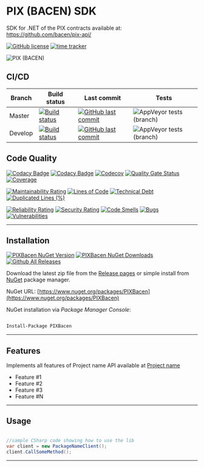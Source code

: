 # PIX (BACEN) SDK

SDK for .NET of the PIX contracts available at: https://github.com/bacen/pix-api/

[![GitHub license](https://img.shields.io/github/license/guibranco/PIX-BACEN-SDK-DotNet)](https://github.com/guibranco/PIX-BACEN-SDK-DotNet)
[![time tracker](https://wakatime.com/badge/github/guibranco/PIX-BACEN-SDK-DotNet.svg)](https://wakatime.com/badge/github/guibranco/PIX-BACEN-SDK-DotNet)

![PIX (BACEN)](https://raw.githubusercontent.com/guibranco/PIX-BACEN-SDK-DotNet/master/logo.png)

## CI/CD

| Branch | Build status | Last commit | Tests |
|--------|--------------|-------------|-------|
| Master | [![Build status](https://ci.appveyor.com/api/projects/status/epfv828r93depgv7/branch/master?svg=true)](https://ci.appveyor.com/project/guibranco/PIX-BACEN-SDK-DotNet/branch/master) | [![GitHub last commit](https://img.shields.io/github/last-commit/guibranco/PIX-BACEN-SDK-DotNet/master)](https://github.com/guibranco/PIX-BACEN-SDK-DotNet) | ![AppVeyor tests (branch)](https://img.shields.io/appveyor/tests/guibranco/PIX-BACEN-SDK-DotNet/master?compact_message) |
| Develop | [![Build status](https://ci.appveyor.com/api/projects/status/epfv828r93depgv7/branch/develop?svg=true)](https://ci.appveyor.com/project/guibranco/PIX-BACEN-SDK-DotNet/branch/develop) | [![GitHub last commit](https://img.shields.io/github/last-commit/guibranco/PIX-BACEN-SDK-DotNet/develop)](https://github.com/guibranco/PIX-BACEN-SDK-DotNet) | ![AppVeyor tests (branch)](https://img.shields.io/appveyor/tests/guibranco/PIX-BACEN-SDK-DotNet/develop?compact_message) |


## Code Quality

[![Codacy Badge](https://api.codacy.com/project/badge/Grade/codacyid)](https://www.codacy.com/manual/changeme/codacyid)
[![Codacy Badge](https://api.codacy.com/project/badge/Coverage/codacyid)](https://www.codacy.com/manual/changeme/codacyid)
[![Codecov](https://codecov.io/gh/USER/REPO/branch/master/graph/badge.svg)](https://codecov.io/gh/USER/REPO)
[![Quality Gate Status](https://sonarcloud.io/api/project_badges/measure?project=USER_REPO&metric=alert_status)](https://sonarcloud.io/dashboard?id=USER_REPO)
[![Coverage](https://sonarcloud.io/api/project_badges/measure?project=USER_REPO&metric=coverage)](https://sonarcloud.io/dashboard?id=USER_REPO)

[![Maintainability Rating](https://sonarcloud.io/api/project_badges/measure?project=USER_REPO&metric=sqale_rating)](https://sonarcloud.io/dashboard?id=USER_REPO)
[![Lines of Code](https://sonarcloud.io/api/project_badges/measure?project=USER_REPO&metric=ncloc)](https://sonarcloud.io/dashboard?id=USER_REPO)
[![Technical Debt](https://sonarcloud.io/api/project_badges/measure?project=USER_REPO&metric=sqale_index)](https://sonarcloud.io/dashboard?id=USER_REPO)
[![Duplicated Lines (%)](https://sonarcloud.io/api/project_badges/measure?project=USER_REPO&metric=duplicated_lines_density)](https://sonarcloud.io/dashboard?id=USER_REPO)

[![Reliability Rating](https://sonarcloud.io/api/project_badges/measure?project=USER_REPO&metric=reliability_rating)](https://sonarcloud.io/dashboard?id=USER_REPO)
[![Security Rating](https://sonarcloud.io/api/project_badges/measure?project=USER_REPO&metric=security_rating)](https://sonarcloud.io/dashboard?id=USER_REPO)
[![Code Smells](https://sonarcloud.io/api/project_badges/measure?project=USER_REPO&metric=code_smells)](https://sonarcloud.io/dashboard?id=USER_REPO)
[![Bugs](https://sonarcloud.io/api/project_badges/measure?project=USER_REPO&metric=bugs)](https://sonarcloud.io/dashboard?id=USER_REPO)
[![Vulnerabilities](https://sonarcloud.io/api/project_badges/measure?project=USER_REPO&metric=vulnerabilities)](https://sonarcloud.io/dashboard?id=USER_REPO)

---

## Installation

[![PIXBacen NuGet Version](https://img.shields.io/nuget/v/PIXBacen.svg?style=flat)](https://www.nuget.org/packages/PIXBacen/)
[![PIXBacen NuGet Downloads](https://img.shields.io/nuget/dt/PIXBacen.svg?style=flat)](https://www.nuget.org/packages/PIXBacen/)
[![Github All Releases](https://img.shields.io/github/downloads/guibranco/PIX-BACEN-SDK-DotNet/total.svg?style=flat)](https://github.com/guibranco/PIX-BACEN-SDK-DotNet)

Download the latest zip file from the [Release pages](https://github.com/guibranco/PIX-BACEN-SDK-DotNet/releases) or simple install from [NuGet](https://www.nuget.org/packages/PIXBacen) package manager.

NuGet URL: [https://www.nuget.org/packages/PIXBacen](https://www.nuget.org/packages/PIXBacen)

NuGet installation via *Package Manager Console*:

```ps

Install-Package PIXBacen

```

---

## Features

Implements all features of Project name API available at [Project name](https://project.name.com/)

- Feature #1
- Feature #2
- Feature #3
- Feature #N

---

## Usage

```cs

//sample CSharp code showing how to use the lib
var client = new PackageNameClient();
client.CallSomeMethod();

```

---